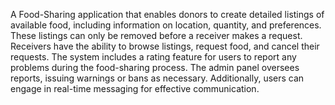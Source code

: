A Food-Sharing application that enables donors to create detailed listings of available food, including information on location, quantity, and preferences. These listings can only be removed before a receiver makes a request. Receivers have the ability to browse listings, request food, and cancel their requests. The system includes a rating feature for users to report any problems during the food-sharing process. The admin panel oversees reports, issuing warnings or bans as necessary. Additionally, users can engage in real-time messaging for effective communication.
